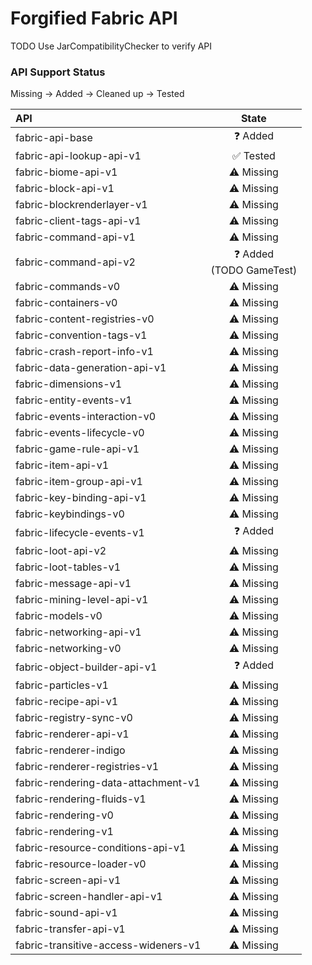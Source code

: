 # Forgified Fabric API

TODO Use JarCompatibilityChecker to verify API

### API Support Status

Missing -> Added -> Cleaned up -> Tested

| API                                  |            State            |
|:-------------------------------------|:---------------------------:|
| fabric-api-base                      |           ❓ Added           |
| fabric-api-lookup-api-v1             |          ✅ Tested           |
| fabric-biome-api-v1                  |         ⚠️ Missing          |
| fabric-block-api-v1                  |         ⚠️ Missing          |
| fabric-blockrenderlayer-v1           |         ⚠️ Missing          |
| fabric-client-tags-api-v1            |         ⚠️ Missing          |
| fabric-command-api-v1                |         ⚠️ Missing          |
| fabric-command-api-v2                | ❓ Added<br/>(TODO GameTest) |
| fabric-commands-v0                   |         ⚠️ Missing          |
| fabric-containers-v0                 |         ⚠️ Missing          |
| fabric-content-registries-v0         |         ⚠️ Missing          |
| fabric-convention-tags-v1            |         ⚠️ Missing          |
| fabric-crash-report-info-v1          |         ⚠️ Missing          |
| fabric-data-generation-api-v1        |         ⚠️ Missing          |
| fabric-dimensions-v1                 |         ⚠️ Missing          |
| fabric-entity-events-v1              |         ⚠️ Missing          |
| fabric-events-interaction-v0         |         ⚠️ Missing          |
| fabric-events-lifecycle-v0           |         ⚠️ Missing          |
| fabric-game-rule-api-v1              |         ⚠️ Missing          |
| fabric-item-api-v1                   |         ⚠️ Missing          |
| fabric-item-group-api-v1             |         ⚠️ Missing          |
| fabric-key-binding-api-v1            |         ⚠️ Missing          |
| fabric-keybindings-v0                |         ⚠️ Missing          |
| fabric-lifecycle-events-v1           |           ❓ Added           |
| fabric-loot-api-v2                   |         ⚠️ Missing          |
| fabric-loot-tables-v1                |         ⚠️ Missing          |
| fabric-message-api-v1                |         ⚠️ Missing          |
| fabric-mining-level-api-v1           |         ⚠️ Missing          |
| fabric-models-v0                     |         ⚠️ Missing          |
| fabric-networking-api-v1             |         ⚠️ Missing          |
| fabric-networking-v0                 |         ⚠️ Missing          |
| fabric-object-builder-api-v1         |           ❓ Added           |
| fabric-particles-v1                  |         ⚠️ Missing          |
| fabric-recipe-api-v1                 |         ⚠️ Missing          |
| fabric-registry-sync-v0              |         ⚠️ Missing          |
| fabric-renderer-api-v1               |         ⚠️ Missing          |
| fabric-renderer-indigo               |         ⚠️ Missing          |
| fabric-renderer-registries-v1        |         ⚠️ Missing          |
| fabric-rendering-data-attachment-v1  |         ⚠️ Missing          |
| fabric-rendering-fluids-v1           |         ⚠️ Missing          |
| fabric-rendering-v0                  |         ⚠️ Missing          |
| fabric-rendering-v1                  |         ⚠️ Missing          |
| fabric-resource-conditions-api-v1    |         ⚠️ Missing          |
| fabric-resource-loader-v0            |         ⚠️ Missing          |
| fabric-screen-api-v1                 |         ⚠️ Missing          |
| fabric-screen-handler-api-v1         |         ⚠️ Missing          |
| fabric-sound-api-v1                  |         ⚠️ Missing          |
| fabric-transfer-api-v1               |         ⚠️ Missing          |
| fabric-transitive-access-wideners-v1 |         ⚠️ Missing          |